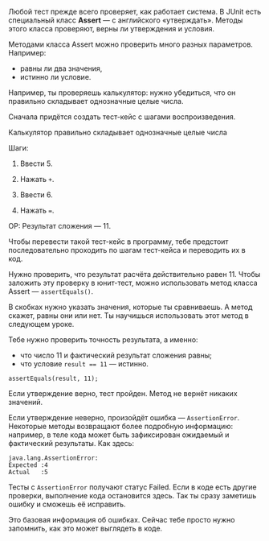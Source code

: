 Любой тест прежде всего проверяет, как работает система. В JUnit есть специальный класс **Assert** — с английского «утверждать». Методы этого класса проверяют, верны ли утверждения и условия.

Методами класса Assert можно проверить много разных параметров. Например:

- равны ли два значения,
- истинно ли условие.


Например, ты проверяешь калькулятор: нужно убедиться, что он правильно складывает однозначные целые числа.

Сначала придётся создать тест-кейс с шагами воспроизведения.

Калькулятор правильно складывает однозначные целые числа

Шаги:

1. Ввести 5.

2. Нажать `+`.

3. Ввести 6.

4. Нажать `=`.


ОР: Результат сложения — 11.


Чтобы перевести такой тест-кейс в программу, тебе предстоит последовательно проходить по шагам тест-кейса и переводить их в код.

Нужно проверить, что результат расчёта действительно равен 11. Чтобы заложить эту проверку в юнит-тест, можно использовать метод класса Assert — `assertEquals()`.

В скобках нужно указать значения, которые ты сравниваешь. А метод скажет, равны они или нет. Ты научишься использовать этот метод в следующем уроке.


Тебе нужно проверить точность результата, а именно:

- что число 11 и фактический результат сложения равны;
- что условие `result == 11` — истинно.
```
assertEquals(result, 11); 
```

Если утверждение верно, тест пройден. Метод не вернёт никаких значений.

Если утверждение неверно, произойдёт ошибка — `AssertionError`. Некоторые методы возвращают более подробную информацию: например, в теле кода может быть зафиксирован ожидаемый и фактический результаты. Как здесь:
```
java.lang.AssertionError: 
Expected :4
Actual   :5 
```


Тесты с `AssertionError` получают статус Failed. Если в коде есть другие проверки, выполнение кода остановится здесь. Так ты сразу заметишь ошибку и сможешь её исправить.

Это базовая информация об ошибках. Сейчас тебе просто нужно запомнить, как это может выглядеть в коде.